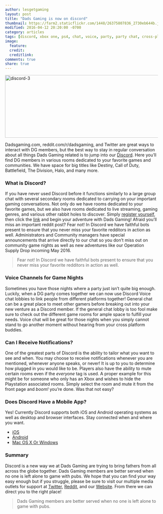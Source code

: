 ```yaml
---
author: lesgetgaming
layout: post
title: "Dads Gaming is now on discord"
thumbnail: https://farm2.staticflickr.com/1448/26375807836_2730eb644b.jpg
modified: 2016-04-12 20:20:00 -0700
category: articles
tags: [discord, xbox one, ps4, chat, voice, party, party chat, cross-platform, mobile, app]
image:
  feature: 
  credit: 
  creditlink: 
comments: true
share: true
---
```



<a data-flickr-embed="true"  href="https://www.flickr.com/photos/126304189@N08/26375665816/in/dateposted-public/" title="discord-3"><img src="https://farm2.staticflickr.com/1491/26375665816_704d5a1200_z.jpg" width="640" height="206" alt="discord-3"></a><script async src="//embedr.flickr.com/assets/client-code.js" charset="utf-8"></script>

Dadsgaming.com, reddit.com/r/dadsgaming, and Twitter are great ways to interact with DG members, but the best way to stay in regular conversation about all things Dads Gaming related is to jump into our [Discord](https://discord.gg/0nEWIGLTXsyklVzL). Here you’ll find DG members in various rooms dedicated to your favorite games and communities. We have space for big titles like Destiny, Call of Duty, Battlefield, The Division, Halo, and many more. 

### What is Discord?

If you have never used Discord before it functions similarly to a large group chat with several secondary rooms dedicated to carrying on your important gaming conversations. Not only do we have rooms dedicated to your favorite games, but we also have rooms dedicated to live streaming, gaming genres, and various other rabbit holes to discover. Simply [register yourself](http://dadsgaming.com/register/), then click the [link](https://discord.gg/0nEWIGLTXsyklVzL) and begin your adventure with Dads Gaming! Afraid you’ll miss an important reddit post? Fear not! In Discord we have faithful bots present to ensure that you never miss your favorite redditors in action as well. Administrators and Community managers have special announcements that arrive directly to our chat so you don’t miss out on community game nights as well as new adventures like our Operation Supply Drop incoming May 2016. 

>Fear not! In Discord we have faithful bots present to ensure that you never miss your favorite redditors in action as well.

### Voice Channels for Game Nights

Sometimes you have those nights where a party just isn’t quite big enough. Luckily, when a DG party comes together we can now use Discord Voice chat lobbies to link people from different platforms together! General chat can be a great place to meet other gamers before breaking out into your new venture as a Discord member. If the general chat lobby is too fool make sure to check out the different game rooms for ample space to fulfill your needs. Voice chat will be great for those nights when you simply cannot stand to go another moment without hearing from your cross platform buddies.

### Can I Receive Notifications?

One of the greatest parts of Discord is the ability to tailor what you want to see and when. You may choose to receive notifications whenever you are mentioned, whenever anyone speaks, or never! It is up to you to determine how plugged in you would like to be. Players also have the ability to mute certain rooms even if the *everyone* tag is used. A proper example for this might be for someone who only has an Xbox and wishes to hide the Playstation associated rooms. Simply select the room and mute it from the front page and *boom!* you’re done. Was that not easy?

### Does Discord Have a Mobile App?

Yes! Currently Discord supports both iOS and Android operating systems as well as desktop and browser interfaces. Stay connected when and where you want. 

* [iOS](https://itunes.apple.com/us/app/discord-chat-for-gamers/id985746746?mt=8)
* [Android](https://play.google.com/store/apps/details?id=com.discord)
* [Mac OS X Or Windows](https://discordapp.com/apps)

### Summary

Discord is a new way we at Dads Gaming are trying to bring fathers from all across the globe together. Dads Gaming members are better served when no one is left alone to game with pubs. We hope that you can find your way easy enough but if you struggle, please be sure to visit our multiple media outlets for support at [Twitter](twitter.com/dadgamers), [Reddit](reddit.com/r/dadsgaming), and our [Website](dadsgaming.com). From there we can direct you to the right place!

>Dads Gaming members are better served when no one is left alone to game with pubs.
